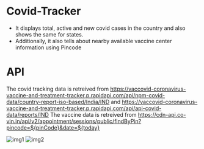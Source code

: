 # Covid-Tracker
* It displays total, active and new covid cases in the country and also shows the same for states.
* Additionally, it also tells about nearby available vaccine center information using Pincode


# API
The covid tracking data is retreived from https://vaccovid-coronavirus-vaccine-and-treatment-tracker.p.rapidapi.com/api/npm-covid-data/country-report-iso-based/India/IND and https://vaccovid-coronavirus-vaccine-and-treatment-tracker.p.rapidapi.com/api/api-covid-data/reports/IND
The vaccine data is retreived from https://cdn-api.co-vin.in/api/v2/appointment/sessions/public/findByPin?pincode=${pinCode}&date=${today}

![img1](https://user-images.githubusercontent.com/105921324/169527364-b170bcea-ca57-413d-92ee-6793dd817c0c.jpg)
![img2](https://user-images.githubusercontent.com/105921324/169527388-b5701b4b-96ea-4702-bbd8-5f68ed9524fc.jpg)


